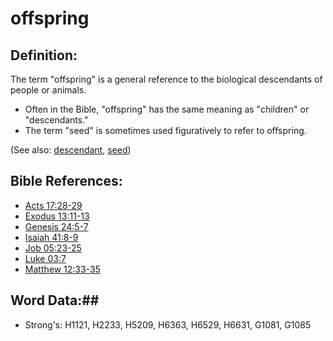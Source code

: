# offspring #

## Definition: ##

The term "offspring" is a general reference to the biological descendants of people or animals.

* Often in the Bible, "offspring" has the same meaning as "children" or "descendants."
* The term "seed" is sometimes used figuratively to refer to offspring.

(See also: [descendant](descendant.md), [seed](seed.md))

## Bible References: ##

* [Acts 17:28-29](rc://en/tn/help/act/17/28)
* [Exodus 13:11-13](rc://en/tn/help/exo/13/11)
* [Genesis 24:5-7](rc://en/tn/help/gen/24/05)
* [Isaiah 41:8-9](rc://en/tn/help/isa/41/08)
* [Job 05:23-25](rc://en/tn/help/job/05/23)
* [Luke 03:7](rc://en/tn/help/luk/03/07)
* [Matthew 12:33-35](rc://en/tn/help/mat/12/33)

## Word Data:##

* Strong's: H1121, H2233, H5209, H6363, H6529, H6631, G1081, G1085
